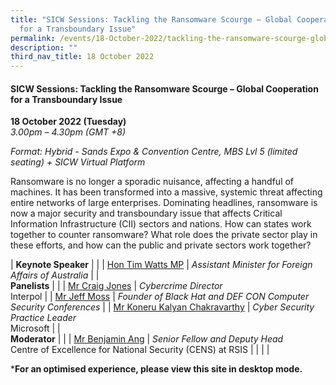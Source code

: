 ```yaml
---
title: "SICW Sessions: Tackling the Ransomware Scourge ​​– Global Cooperation
  for a Transboundary Issue"
permalink: /events/18-October-2022/tackling-the-ransomware-scourge-global-cooperation/
description: ""
third_nav_title: 18 October 2022
---
```

#### **SICW Sessions: Tackling the Ransomware Scourge – Global Cooperation for a Transboundary Issue**


**18 October 2022 (Tuesday)**  
*3.00pm – 4.30pm (GMT +8)*

*Format: Hybrid - Sands Expo & Convention Centre, MBS Lvl 5 (limited seating) + SICW Virtual Platform*

Ransomware is no longer a sporadic nuisance, affecting a handful of machines. It has been transformed into a massive, systemic threat affecting entire networks of large enterprises. Dominating headlines, ransomware is now a major security and transboundary issue that affects Critical Information Infrastructure (CII) sectors and nations. How can states work together to counter ransomware? What role does the private sector play in these efforts, and how can the public and private sectors work together?

| **Keynote Speaker**    |                                                              |
| [Hon Tim Watts MP](/speaker-tim-watts)  | *Assistant Minister for Foreign Affairs of Australia*                |
| <br> **Panelists**    |                                                              |
| [Mr Craig Jones](/speaker-Craig-Jones)  | *Cybercrime Director*<br>Interpol                 |
| [Mr Jeff Moss](/speaker-Jeff-Moss)  | *Founder of Black Hat and DEF CON Computer Security Conferences*              |
| [Mr Koneru Kalyan Chakravarthy](/speaker-Koneru-Kalyan-Chakravarthy)  | *Cyber Security Practice Leader*<br>Microsoft                |
| <br> **Moderator**          |                                                              |
| [Mr Benjamin Ang](/moderator-benjamin-ang)  | *Senior Fellow and Deputy Head*<br>Centre of Excellence for National Security (CENS) at RSIS                 |
| | |

***For an optimised experience, please view this site in desktop mode.**